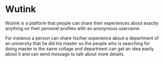# Wutink

Wutink is a platform that people can share their experiences about exactly anything on their personel profiles with an anonymous username.

For instance a person can share his/her experience about a department of an university that he did his master so the people who is searching for doing master in the same collage and department can get an idea easily about it and can send message to talk about more details.       
